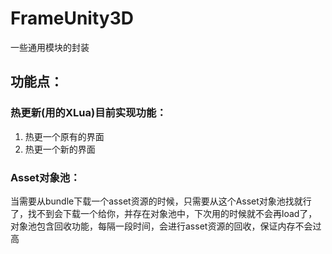 # FrameUnity3D
一些通用模块的封装
## 功能点：
### 热更新(用的XLua)目前实现功能：
1.  热更一个原有的界面
2.  热更一个新的界面
### Asset对象池：
当需要从bundle下载一个asset资源的时候，只需要从这个Asset对象池找就行了，找不到会下载一个给你，并存在对象池中，下次用的时候就不会再load了，对象池包含回收功能，每隔一段时间，会进行asset资源的回收，保证内存不会过高
